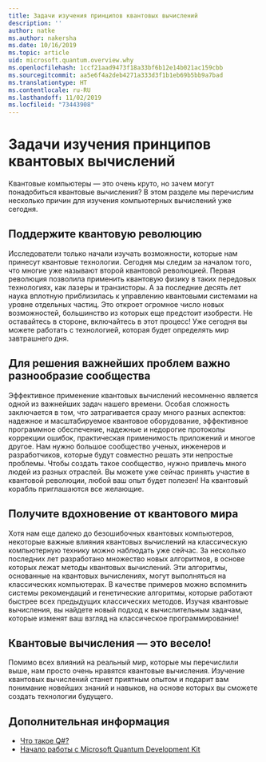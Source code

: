 ```yaml
---
title: Задачи изучения принципов квантовых вычислений
description: ''
author: natke
ms.author: nakersha
ms.date: 10/16/2019
ms.topic: article
uid: microsoft.quantum.overview.why
ms.openlocfilehash: 1ccf21aad9473f18a33bf6b12e14b021ac159cbb
ms.sourcegitcommit: aa5e6f4a2deb4271a333d3f1b1eb69b5bb9a7bad
ms.translationtype: HT
ms.contentlocale: ru-RU
ms.lasthandoff: 11/02/2019
ms.locfileid: "73443908"
---
```

# <a name="why-learn-quantum-computing"></a>Задачи изучения принципов квантовых вычислений

Квантовые компьютеры — это очень круто, но зачем могут понадобиться квантовые вычисления? В этом разделе мы перечислим несколько причин для изучения компьютерных вычислений уже сегодня.

## <a name="join-the-quantum-revolution"></a>Поддержите квантовую революцию

Исследователи только начали изучать возможности, которые нам принесут квантовые технологии. Сегодня мы следим за началом того, что многие уже называют второй квантовой революцией. Первая революция позволила применить квантовую физику в таких передовых технологиях, как лазеры и транзисторы. А за последние десять лет наука вплотную приблизилась к управлению квантовыми системами на уровне отдельных частиц. Это откроет огромное число новых возможностей, большинство из которых еще предстоит изобрести. Не оставайтесь в стороне, включайтесь в этот процесс! Уже сегодня вы можете работать с технологией, которая будет определять мир завтрашнего дня.

## <a name="solving-great-challenges-requires-diverse-communities"></a>Для решения важнейших проблем важно разнообразие сообщества

Эффективное применение квантовых вычислений несомненно является одной из важнейших задач нашего времени. Особая сложность заключается в том, что затрагивается сразу много разных аспектов: надежное и масштабируемое квантовое оборудование, эффективное программное обеспечение, надежные и недорогие протоколы коррекции ошибок, практическая применимость приложений и многое другое. Нам нужно большое сообщество ученых, инженеров и разработчиков, которые будут совместно решать эти непростые проблемы. Чтобы создать такое сообщество, нужно привлечь много людей из разных отраслей. Вы можете уже сейчас принять участие в квантовой революции, любой ваш опыт будет полезен! На квантовый корабль приглашаются все желающие.

## <a name="get-inspired-by-the-quantum-world"></a>Получите вдохновение от квантового мира

Хотя нам еще далеко до безошибочных квантовых компьютеров, некоторые важные влияния квантовых вычислений на классическую компьютерную технику можно наблюдать уже сейчас. За несколько последних лет разработано множество новых алгоритмов, в основе которых лежат методы квантовых вычислений. Эти алгоритмы, основанные на квантовых вычислениях, могут выполняться на классических компьютерах. В качестве примеров можно вспомнить системы рекомендаций и генетические алгоритмы, которые работают быстрее всех предыдущих классических методов. Изучая квантовые вычисления, вы найдете новый подход к вычислительным задачам, которые изменят ваш взгляд на классическое программирование!

## <a name="quantum-computing-is-fun"></a>Квантовые вычисления — это весело!

Помимо всех влияний на реальный мир, которые мы перечислили выше, нам просто очень нравятся квантовые вычисления. Изучение квантовых вычислений станет приятным опытом и подарит вам понимание новейших знаний и навыков, на основе которых вы сможете создать технологии будущего.

## <a name="next-steps"></a>Дополнительная информация

* [Что такое Q#?](xref:microsoft.quantum.overview.qsharp)
* [Начало работы с Microsoft Quantum Development Kit](xref:microsoft.quantum.welcome)
